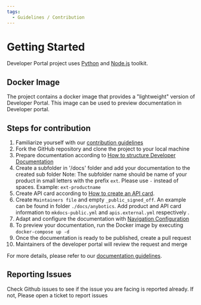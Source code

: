 ```yaml
---
tags:
  - Guidelines / Contribution
---
```


# Getting Started

Developer Portal project uses [Python](https://www.python.org/) and [Node.js](https://nodejs.org/) toolkit.

## Docker Image

The project contains a docker image that provides a "lightweight" version of Developer Portal. This image can be used to preview documentation in Developer portal.

## Steps for contribution

1. Familiarize yourself with our [contribution guidelines](./documentation.md#contributing-to-developer-portal)
2. Fork the GitHub repository and clone the project to your local machine
3. Prepare documentation according to [How to structure Developer Documentation](./documentation.md#structure-for-developer-documentation)
4. Create a subfolder in '/docs' folder and add your documentation to the created sub folder
   Note: The subfolder name should be name of your product in small letters with the prefix `ext`. Please use `-` instead of spaces. Example: `ext-productname`
5. Create API card according to [How to create an API card](./documentation.md#api-cards).
6. Create `Maintainers file` and empty `_public_signed_off`. An example can be found in folder `./docs/anybotics`. Add product and API card information to `mkdocs-public.yml` and `apis.external.yml` respectively .
7. Adapt and configure the documentation with [Navigation Configuration](./documentation.md#navigation-configuration)
8. To preview your documentation, run the Docker image by executing `docker-compose up -d`
9. Once the documentation is ready to be published, create a  pull request
10. Maintainers of the developer portal will review the request and merge

For more details, please refer to our [documentation guidelines](./documentation.md).

## Reporting Issues

Check Github issues to see if the issue you are facing is reported already. If not, Please open a ticket to report issues
